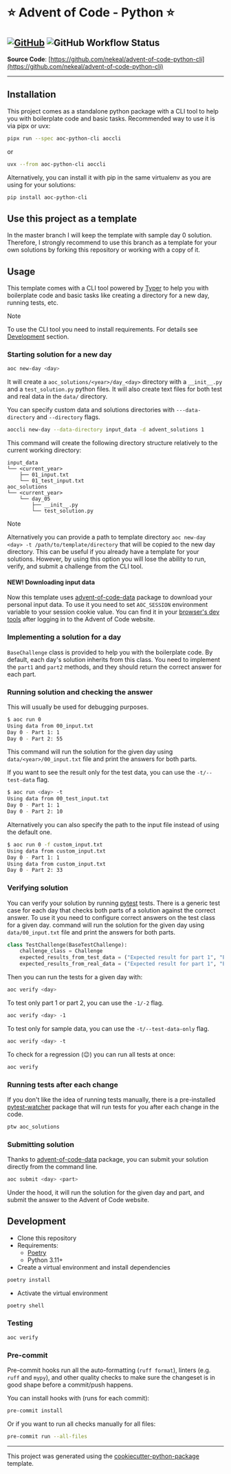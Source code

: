 # ⭐ Advent of Code - Python ⭐

[![GitHub](https://img.shields.io/github/license/nekeal/advent-of-code-python-cli.svg)](https://github.com//nekeal/advent-of-code-python-cli/blob/master/LICENSE)
![GitHub Workflow Status](https://github.com/github/docs/actions/workflows/test.yml/badge.svg)
---
**Source Code**: [https://github.com/nekeal/advent-of-code-python-cli](https://github.com/nekeal/advent-of-code-python-cli)

---

## Installation

This project comes as a standalone python package with a CLI tool to help you with boilerplate code and basic tasks.
Recommended way to use it is via pipx or uvx:

```sh
pipx run --spec aoc-python-cli aoccli
```
or
```sh
uvx --from aoc-python-cli aoccli
```

Alternatively, you can install it with pip in the same virtualenv as you are using for your solutions:

```sh
pip install aoc-python-cli
```

## Use this project as a template

In the master branch I will keep the template with sample day 0 solution.
Therefore, I strongly recommend to use this branch as a template for your own solutions by
forking this repository or working with a copy of it.

## Usage

This template comes with a CLI tool powered by [Typer](https://github.com/tiangolo/typer) to help you with boilerplate
code and basic tasks like creating a directory for a new day, running tests, etc.

> [!NOTE]
> To use the CLI tool you need to install requirements. For details see [Development](#development) section.

### Starting solution for a new day

```sh
aoc new-day <day>
```
It will create a `aoc_solutions/<year>/day_<day>` directory with a `__init__.py` and a `test_solution.py` python files.
It will also create text files for both test and real data in the `data/` directory.

You can specify custom data and solutions directories with `---data-directory` and `--directory` flags.
```sh
aoccli new-day --data-directory input_data -d advent_solutions 1
```
This command will create the following directory structure relatively to the current working directory:
```
input_data
└── <current_year>
    ├── 01_input.txt
    └── 01_test_input.txt
aoc_solutions
└── <current_year>
    └── day_05
        ├── __init__.py
        └── test_solution.py
```

> [!NOTE]
> Alternatively you can provide a path to template directory `aoc new-day <day> -t /path/to/template/directory` that will be copied to the new day directory.
> This can be useful if you already have a template for your solutions. However, by using this option you will
> lose the ability to run, verify, and submit a challenge from the CLI tool.


#### NEW! Downloading input data

Now this template uses [advent-of-code-data](https://github.com/wimglenn/advent-of-code-data) package to download
your personal input data. To use it you need to set `AOC_SESSION` environment variable to your session cookie value.
You can find it in your [browser's dev tools](https://github.com/wimglenn/advent-of-code-wim/issues/1)
after logging in to the Advent of Code website.

### Implementing a solution for a day

`BaseChallenge` class is provided to help you with the boilerplate code. By default, each day's solution inherits
from this class. You need to implement the `part1` and `part2` methods, and they should return the correct answer for
each part.

### Running solution and checking the answer

This will usually be used for debugging purposes.

```sh
$ aoc run 0
Using data from 00_input.txt
Day 0 - Part 1: 1
Day 0 - Part 2: 55
```

This command will run the solution for the given day using `data/<year>/00_input.txt` file and print the answers
for both parts.

If you want to see the result only for the test data, you can use the `-t/--test-data` flag.
```sh
$ aoc run <day> -t
Using data from 00_test_input.txt
Day 0 - Part 1: 1
Day 0 - Part 2: 10
```

Alternatively you can also specify the path to the input file instead of using the default one.

```sh
$ aoc run 0 -f custom_input.txt
Using data from custom_input.txt                                                                                                        hello, nekeal ⭐
Day 0 - Part 1: 1
Using data from custom_input.txt
Day 0 - Part 2: 33
```
### Verifying solution

You can verify your solution by running [pytest](https://github.com/pytest-dev/pytest) tests.
There is a generic test case for each day that checks both parts of a solution against the correct answer.
To use it you need to configure correct answers on the test class for a given day.
command will run the solution for the given day using `data/00_input.txt` file and print the answers
for both parts.
```python
class TestChallenge(BaseTestChallenge):
    challenge_class = Challenge
    expected_results_from_test_data = ("Expected result for part 1", "Expected result for part 2")
    expected_results_from_real_data = ("Expected result for part 1", "Expected result for part 2")
```

Then you can run the tests for a given day with:
```sh
aoc verify <day>
```
To test only part 1 or part 2, you can use the `-1/-2` flag.
```sh
aoc verify <day> -1
```

To test only for sample data, you can use the `-t/--test-data-only` flag.
```sh
aoc verify <day> -t
```

To check for a regression (😉) you can run all tests at once:
```sh
aoc verify
```

### Running tests after each change

If you don't like the idea of running tests manually, there is a pre-installed [pytest-watcher](https://github.com/olzhasar/pytest-watcher)
package that will run tests for you after each change in the code.

```sh
ptw aoc_solutions
```

### Submitting solution

Thanks to [advent-of-code-data](https://github.com/wimglenn/advent-of-code-wim/issues/1) package, you can submit your
solution directly from the command line.

```sh
aoc submit <day> <part>
```

Under the hood, it will run the solution for the given day and part,
and submit the answer to the Advent of Code website.

## Development

* Clone this repository
* Requirements:
  * [Poetry](https://python-poetry.org/)
  * Python 3.11+
* Create a virtual environment and install dependencies

```sh
poetry install
```

* Activate the virtual environment

```sh
poetry shell
```

### Testing

```sh
aoc verify
```

### Pre-commit

Pre-commit hooks run all the auto-formatting (`ruff format`), linters (e.g. `ruff` and `mypy`), and other quality
 checks to make sure the changeset is in good shape before a commit/push happens.

You can install hooks with (runs for each commit):

```sh
pre-commit install
```

Or if you want to run all checks manually for all files:

```sh
pre-commit run --all-files
```

---

This project was generated using the [cookiecutter-python-package](https://github.com/nekeal/cookiecutter-python-package) template.
